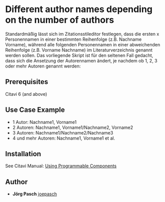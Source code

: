 # Different author names depending on the number of authors

Standardmäßig lässt sich im Zitationsstileditor festlegen, dass die ersten x Personennamen in einer bestimmten Reihenfolge (z.B. Nachname Vorname), während alle folgenden Personennamen in einer abweichenden Reihenfolge (z.B. Vorname Nachname) im Literaturverzeichnis genannt werden sollen. 
Das vorliegende Skript ist für den seltenen Fall gedacht, dass sich die Ansetzung der Autorennamen ändert, je nachdem ob 1, 2, 3 oder mehr Autoren genannt werden:

## Prerequisites
Citavi 6 (and above)

## Use Case Example 

- 1 Autor: Nachname1, Vorname1
- 2 Autoren: Nachname1, Vorname1/Nachname2, Vorname2
- 3 Autoren: Nachname1/Nachname2/Nachname3
- 4 und mehr Autoren: Nachname1, Vorname1 et al.

## Installation
See Citavi Manual: [Using Programmable Components](https://www.citavi.com/programmable_components)

## Author

* **Jörg Pasch** [joepasch](https://github.com/joepasch)
